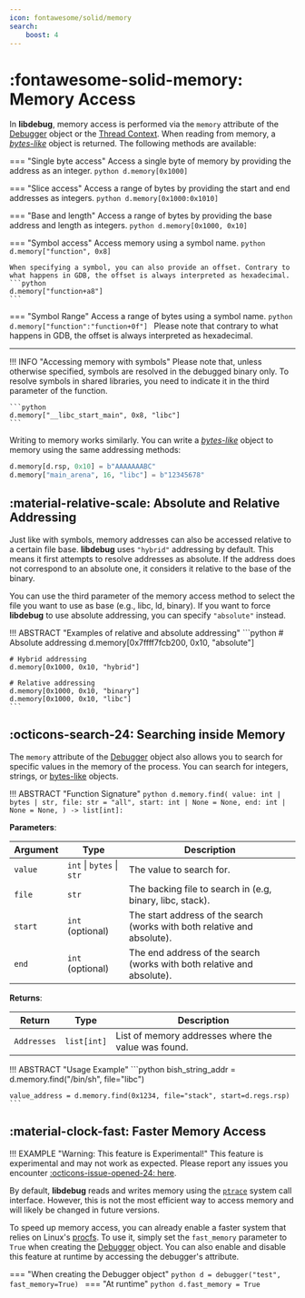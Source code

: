 ```yaml
---
icon: fontawesome/solid/memory
search:
    boost: 4
---
```

# :fontawesome-solid-memory: Memory Access
In **libdebug**, memory access is performed via the `memory` attribute of the [Debugger](../../from_pydoc/generated/debugger/debugger/) object or the [Thread Context](../../from_pydoc/generated/state/thread_context). When reading from memory, a [*bytes-like*](https://docs.python.org/3/glossary.html#term-bytes-like-object) object is returned. The following methods are available:

=== "Single byte access"
    Access a single byte of memory by providing the address as an integer.
    ```python
    d.memory[0x1000]
    ```

=== "Slice access"
    Access a range of bytes by providing the start and end addresses as integers.
    ```python
    d.memory[0x1000:0x1010]
    ```

=== "Base and length"
    Access a range of bytes by providing the base address and length as integers.
    ```python
    d.memory[0x1000, 0x10]
    ```

=== "Symbol access"
    Access memory using a symbol name.
    ```python
    d.memory["function", 0x8]
    ```

    When specifying a symbol, you can also provide an offset. Contrary to what happens in GDB, the offset is always interpreted as hexadecimal.
    ```python
    d.memory["function+a8"]
    ```
    
=== "Symbol Range"
    Access a range of bytes using a symbol name.
    ```python
    d.memory["function":"function+0f"]
    ```
    Please note that contrary to what happens in GDB, the offset is always interpreted as hexadecimal.

---

!!! INFO "Accessing memory with symbols"
    Please note that, unless otherwise specified, symbols are resolved in the debugged binary only. To resolve symbols in shared libraries, you need to indicate it in the third parameter of the function.

    ```python
    d.memory["__libc_start_main", 0x8, "libc"]
    ```

Writing to memory works similarly. You can write a [*bytes-like*](https://docs.python.org/3/glossary.html#term-bytes-like-object) object to memory using the same addressing methods:

```python
d.memory[d.rsp, 0x10] = b"AAAAAAABC"
d.memory["main_arena", 16, "libc"] = b"12345678"
```

## :material-relative-scale: Absolute and Relative Addressing

Just like with symbols, memory addresses can also be accessed relative to a certain file base. **libdebug** uses `"hybrid"` addressing by default. This means it first attempts to resolve addresses as absolute. If the address does not correspond to an absolute one, it considers it relative to the base of the binary.

You can use the third parameter of the memory access method to select the file you want to use as base (e.g., libc, ld, binary). If you want to force **libdebug** to use absolute addressing, you can specify `"absolute"` instead.

!!! ABSTRACT "Examples of relative and absolute addressing"
    ```python
    # Absolute addressing
    d.memory[0x7ffff7fcb200, 0x10, "absolute"]

    # Hybrid addressing
    d.memory[0x1000, 0x10, "hybrid"]

    # Relative addressing
    d.memory[0x1000, 0x10, "binary"]
    d.memory[0x1000, 0x10, "libc"]
    ```

## :octicons-search-24: Searching inside Memory
The `memory` attribute of the [Debugger](../../from_pydoc/generated/debugger/debugger/) object also allows you to search for specific values in the memory of the process. You can search for integers, strings, or [bytes-like](https://docs.python.org/3/glossary.html#term-bytes-like-object) objects.

!!! ABSTRACT "Function Signature"
    ```python
    d.memory.find(
        value: int | bytes | str,
        file: str = "all",
        start: int | None = None,
        end: int | None = None,
    ) -> list[int]:
    ```

**Parameters**:

| Argument | Type | Description |
| --- | --- | --- |
| `value` | `int` \| `bytes` \| `str` | The value to search for. |
| `file` | `str` | The backing file to search in (e.g, binary, libc, stack). |
| `start` | `int` (optional) | The start address of the search (works with both relative and absolute). |
| `end` | `int` (optional) | The end address of the search (works with both relative and absolute). |

**Returns**:

| Return | Type | Description |
| --- | --- | --- |
| `Addresses` | `list[int]` | List of memory addresses where the value was found. |

!!! ABSTRACT "Usage Example"
    ```python
    bish_string_addr = d.memory.find("/bin/sh", file="libc")

    value_address = d.memory.find(0x1234, file="stack", start=d.regs.rsp)
    ```

## :material-clock-fast: Faster Memory Access
!!! EXAMPLE "Warning: This feature is Experimental!"
    This feature is experimental and may not work as expected. Please report any issues you encounter [:octicons-issue-opened-24: here](https://github.com/libdebug/libdebug/issues).

By default, **libdebug** reads and writes memory using the [`ptrace`](https://man7.org/linux/man-pages/man2/ptrace.2.html) system call interface. However, this is not the most efficient way to access memory and will likely be changed in future versions.

To speed up memory access, you can already enable a faster system that relies on Linux's [procfs](https://docs.kernel.org/filesystems/proc.html). To use it, simply set the `fast_memory` parameter to `True` when creating the [Debugger](../../from_pydoc/generated/debugger/debugger/) object. You can also enable and disable this feature at runtime by accessing the debugger's attribute.

=== "When creating the Debugger object"
    ```python
    d = debugger("test", fast_memory=True)
    ```
=== "At runtime"
    ```python
    d.fast_memory = True
    ```